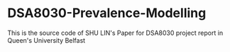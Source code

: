 # DSA8030-Prevalence-Modelling
This is the source code of SHU LIN's Paper for DSA8030 project report in Queen's University Belfast
